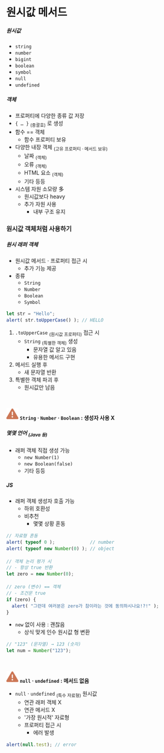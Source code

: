 원시값 메서드
==============

##### 원시값
  - `string`
  - `number`
  - `bigint`
  - `boolean`
  - `symbol`
  - `null`
  - `undefined`

##### 객체
- 프로퍼티에 다양한 종류 값 저장
- `{ … }` <sub>(중괄호)</sub> 로 생성
- 함수 == 객체
  - 함수 프로퍼티 보유
- 다양한 내장 객체 <sub>(고유 프로퍼티 · 메서드 보유)</sub>
  - 날짜 <sub>(객체)</sub>
  - 오류 <sub>(객체)</sub>
  - HTML 요소 <sub>(객체)</sub>
  - 기타 등등
- 시스템 자원 소모량 多
  - 원시값보다 heavy
  - 추가 자원 사용
    - 내부 구조 유지

### 원시값 객체처럼 사용하기

##### 원시 래퍼 객체
- 원시값 메서드 · 프로퍼티 접근 시
  - 추가 기능 제공
- 종류
  - `String`
  - `Number`
  - `Boolean`
  - `Symbol`
```javascript
let str = "Hello";
alert( str.toUpperCase() ); // HELLO
```
1. `.toUpperCase` <sub>(원시값 프로퍼티)</sub> 접근 시
    - `String` <sub>(특별한 객체)</sub> 생성
      - 문자열 값 알고 있음
      - 유용한 메서드 구현
2. 메서드 실행 후
    - 새 문자열 반환
3. 특별한 객체 파괴 후
    - 원시값만 남음

<br />

<img class="icon" src="../../images/commons/icons/triangle-exclamation-solid.svg" /> **`String` · `Number` · `Boolean` : 생성자 사용 X**

##### 몇몇 언어 <sub>(Java 등)</sub>
- 래퍼 객체 직접 생성 가능
  - `new Number(1)`
  - `new Boolean(false)`
  - 기타 등등

##### JS
- 래퍼 객체 생성자 호출 가능
  - 하위 호환성
  - 비추천
    - 몇몇 상황 혼동
```javascript
// 자료형 혼동
alert( typeof 0 );             // number
alert( typeof new Number(0) ); // object

// 객체 논리 평가 시
// - 항상 true 반환
let zero = new Number(0);

// zero (변수) == 객체
// - 조건문 true
if (zero) {
  alert( "그런데 여러분은 zero가 참이라는 것에 동의하시나요!?!" );
}
```
- `new` 없이 사용 : 괜찮음
  - 상식 맞게 인수 원시값 형 변환
```javascript
// "123" (문자열) → 123 (숫자)
let num = Number("123");
```

<br />

<img class="icon" src="../../images/commons/icons/triangle-exclamation-solid.svg" /> **`null` · `undefined` : 메서드 없음**

- `null` · `undefined` <sub>(특수 자료형)</sub> 원시값
  - 연관 래퍼 객체 X
  - 연관 메서드 X
  - '가장 원시적' 자료형
  - 프로퍼티 접근 시
    - 에러 발생
```javascript
alert(null.test); // error
```
